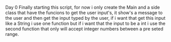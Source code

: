 Day 0
Finally starting this script, for now i only create the Main and a side class that have the funcions to get the user input's, it show's a message to the user and then get the input typed by the user, if i want that get this input like a String i use one function but if i want that the input to be a int i use the second function that only will accept integer numbers between a pre seted range.
